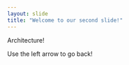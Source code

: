 ```yaml
---
layout: slide
title: "Welcome to our second slide!"
---
```

Architecture!

Use the left arrow to go back!
